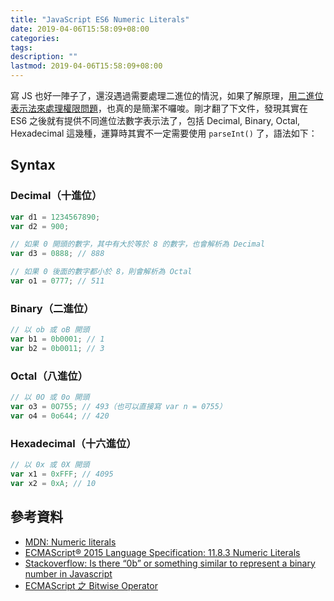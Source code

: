 ```yaml
---
title: "JavaScript ES6 Numeric Literals"
date: 2019-04-06T15:58:09+08:00
categories:
tags:
description: ""
lastmod: 2019-04-06T15:58:09+08:00
---
```


寫 JS 也好一陣子了，還沒遇過需要處理二進位的情況，如果了解原理，[用二進位表示法來處理權限問題](https://oomusou.io/ecmascript/operator/bitwise/?fbclid=IwAR1jwGMQ-VPIPFDoD6x-mcRbPz-9exwnD3UST4UC9Is6w4AfUmtW2uc3zFM)，也真的是簡潔不囉唆。剛才翻了下文件，發現其實在 ES6 之後就有提供不同進位法數字表示法了，包括 Decimal, Binary, Octal, Hexadecimal 這幾種，運算時其實不一定需要使用 `parseInt()` 了，語法如下：

## Syntax

### Decimal（十進位）

```js
var d1 = 1234567890;
var d2 = 900;

// 如果 0 開頭的數字，其中有大於等於 8 的數字，也會解析為 Decimal
var d3 = 0888; // 888

// 如果 0 後面的數字都小於 8，則會解析為 Octal
var o1 = 0777; // 511
```

### Binary（二進位）

```js
// 以 ob 或 oB 開頭
var b1 = 0b0001; // 1
var b2 = 0b0011; // 3
```

### Octal（八進位）

```js
// 以 0O 或 0o 開頭
var o3 = 0O755; // 493（也可以直接寫 var n = 0755）
var o4 = 0o644; // 420

```

### Hexadecimal（十六進位）

```js
// 以 0x 或 0X 開頭
var x1 = 0xFFF; // 4095
var x2 = 0xA; // 10
```


## 參考資料

- [MDN: Numeric literals](https://developer.mozilla.org/en-US/docs/Web/JavaScript/Reference/Lexical_grammar#Numeric_literals)
- [ECMAScript® 2015 Language Specification: 11.8.3 Numeric Literals](http://www.ecma-international.org/ecma-262/6.0/#sec-literals-numeric-literals)
- [Stackoverflow: Is there “0b” or something similar to represent a binary number in Javascript](https://stackoverflow.com/questions/2803145/is-there-0b-or-something-similar-to-represent-a-binary-number-in-javascript)
- [ECMAScript 之 Bitwise Operator](https://oomusou.io/ecmascript/operator/bitwise/?fbclid=IwAR1jwGMQ-VPIPFDoD6x-mcRbPz-9exwnD3UST4UC9Is6w4AfUmtW2uc3zFM)
